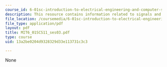 ```yaml
---
course_id: 6-01sc-introduction-to-electrical-engineering-and-computer-science-i-spring-2011
description: This resource contains information related to signals and systems.
file_location: /coursemedia/6-01sc-introduction-to-electrical-engineering-and-computer-science-i-spring-2011/13a2be0204d9328329d33e113731c3c3_MIT6_01SCS11_ses03.pdf
file_type: application/pdf
layout: pdf
title: MIT6_01SCS11_ses03.pdf
type: course
uid: 13a2be0204d9328329d33e113731c3c3

---
```

None
